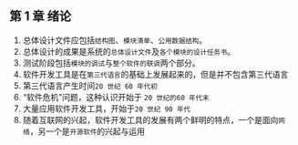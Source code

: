 ## 第 1 章 绪论

1. 总体设计文件应包括`结构图`、`模块清单`、`公用数据结构`。
2. 总体设计的成果是系统的`总体设计文件`及`各个模块的设计任务书`。
3. 测试阶段包括`模块的调试`与`整个软件的联调`两个部分。
4. 软件开发工具是在`第三代语言`的基础上发展起来的，但是并不包含第三代语言
5. 第三代语言产生时间`20 世纪 60 年代初`
6. “软件危机”问题，这种认识开始于 `20 世纪的60 年代末`
7. 大量应用软件开发工具，开始于`20 世纪 90 年代`
8. 随着互联网的兴起，软件开发工具的发展有两个鲜明的特点，一个是面向`网络`，另一个是`开源软件`的兴起与运用
